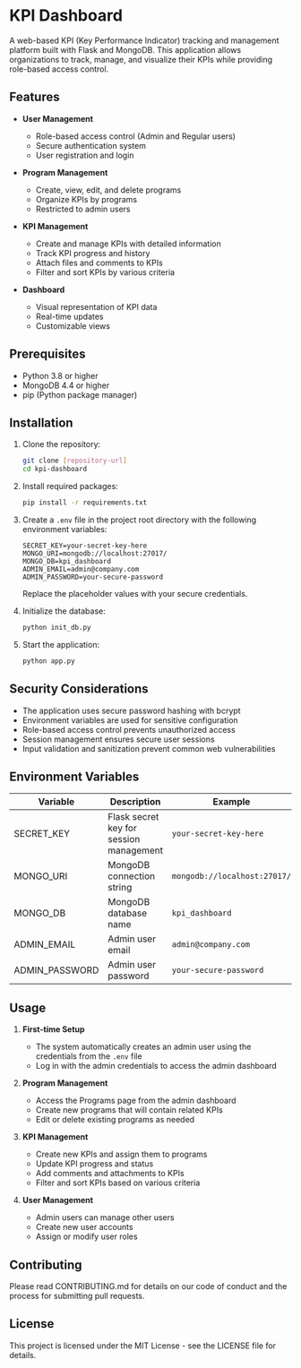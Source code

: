 # KPI Dashboard

A web-based KPI (Key Performance Indicator) tracking and management platform built with Flask and MongoDB. This application allows organizations to track, manage, and visualize their KPIs while providing role-based access control.

## Features

- **User Management**
  - Role-based access control (Admin and Regular users)
  - Secure authentication system
  - User registration and login

- **Program Management**
  - Create, view, edit, and delete programs
  - Organize KPIs by programs
  - Restricted to admin users

- **KPI Management**
  - Create and manage KPIs with detailed information
  - Track KPI progress and history
  - Attach files and comments to KPIs
  - Filter and sort KPIs by various criteria

- **Dashboard**
  - Visual representation of KPI data
  - Real-time updates
  - Customizable views

## Prerequisites

- Python 3.8 or higher
- MongoDB 4.4 or higher
- pip (Python package manager)

## Installation

1. Clone the repository:
   ```bash
   git clone [repository-url]
   cd kpi-dashboard
   ```

2. Install required packages:
   ```bash
   pip install -r requirements.txt
   ```

3. Create a `.env` file in the project root directory with the following environment variables:
   ```
   SECRET_KEY=your-secret-key-here
   MONGO_URI=mongodb://localhost:27017/
   MONGO_DB=kpi_dashboard
   ADMIN_EMAIL=admin@company.com
   ADMIN_PASSWORD=your-secure-password
   ```
   Replace the placeholder values with your secure credentials.

4. Initialize the database:
   ```bash
   python init_db.py
   ```

5. Start the application:
   ```bash
   python app.py
   ```

## Security Considerations

- The application uses secure password hashing with bcrypt
- Environment variables are used for sensitive configuration
- Role-based access control prevents unauthorized access
- Session management ensures secure user sessions
- Input validation and sanitization prevent common web vulnerabilities

## Environment Variables

| Variable | Description | Example |
|----------|-------------|---------|
| SECRET_KEY | Flask secret key for session management | `your-secret-key-here` |
| MONGO_URI | MongoDB connection string | `mongodb://localhost:27017/` |
| MONGO_DB | MongoDB database name | `kpi_dashboard` |
| ADMIN_EMAIL | Admin user email | `admin@company.com` |
| ADMIN_PASSWORD | Admin user password | `your-secure-password` |

## Usage

1. **First-time Setup**
   - The system automatically creates an admin user using the credentials from the `.env` file
   - Log in with the admin credentials to access the admin dashboard

2. **Program Management**
   - Access the Programs page from the admin dashboard
   - Create new programs that will contain related KPIs
   - Edit or delete existing programs as needed

3. **KPI Management**
   - Create new KPIs and assign them to programs
   - Update KPI progress and status
   - Add comments and attachments to KPIs
   - Filter and sort KPIs based on various criteria

4. **User Management**
   - Admin users can manage other users
   - Create new user accounts
   - Assign or modify user roles

## Contributing

Please read CONTRIBUTING.md for details on our code of conduct and the process for submitting pull requests.

## License

This project is licensed under the MIT License - see the LICENSE file for details.